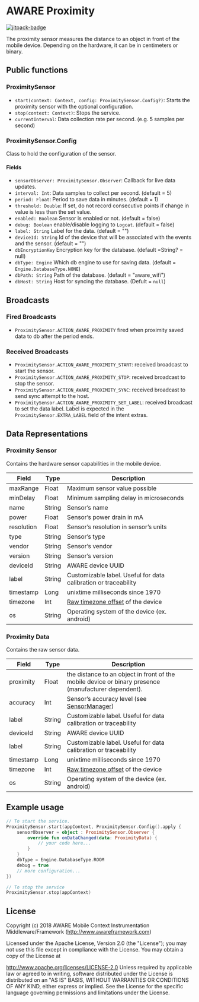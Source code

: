 # AWARE Proximity

[![jitpack-badge](https://jitpack.io/v/awareframework/com.aware.android.sensor.proximity.svg)](https://jitpack.io/#awareframework/com.aware.android.sensor.proximity)

The proximity sensor measures the distance to an object in front of the mobile device. Depending on the hardware, it can be in centimeters or binary.

## Public functions

### ProximitySensor

+ `start(context: Context, config: ProximitySensor.Config?)`: Starts the proximity sensor with the optional configuration.
+ `stop(context: Context)`: Stops the service.
+ `currentInterval`: Data collection rate per second. (e.g. 5 samples per second)

### ProximitySensor.Config

Class to hold the configuration of the sensor.

#### Fields

+ `sensorObserver: ProximitySensor.Observer`: Callback for live data updates.
+ `interval: Int`: Data samples to collect per second. (default = 5)
+ `period: Float`: Period to save data in minutes. (default = 1)
+ `threshold: Double`: If set, do not record consecutive points if change in value is less than the set value.
+ `enabled: Boolean` Sensor is enabled or not. (default = false)
+ `debug: Boolean` enable/disable logging to `Logcat`. (default = false)
+ `label: String` Label for the data. (default = "")
+ `deviceId: String` Id of the device that will be associated with the events and the sensor. (default = "")
+ `dbEncryptionKey` Encryption key for the database. (default =String? = null)
+ `dbType: Engine` Which db engine to use for saving data. (default = `Engine.DatabaseType.NONE`)
+ `dbPath: String` Path of the database. (default = "aware_wifi")
+ `dbHost: String` Host for syncing the database. (Defult = `null`)

## Broadcasts

### Fired Broadcasts

+ `ProximitySensor.ACTION_AWARE_PROXIMITY` fired when proximity saved data to db after the period ends.

### Received Broadcasts

+ `ProximitySensor.ACTION_AWARE_PROXIMITY_START`: received broadcast to start the sensor.
+ `ProximitySensor.ACTION_AWARE_PROXIMITY_STOP`: received broadcast to stop the sensor.
+ `ProximitySensor.ACTION_AWARE_PROXIMITY_SYNC`: received broadcast to send sync attempt to the host.
+ `ProximitySensor.ACTION_AWARE_PROXIMITY_SET_LABEL`: received broadcast to set the data label. Label is expected in the `ProximitySensor.EXTRA_LABEL` field of the intent extras.

## Data Representations

### Proximity Sensor

Contains the hardware sensor capabilities in the mobile device.

| Field      | Type   | Description                                                     |
| ---------- | ------ | --------------------------------------------------------------- |
| maxRange   | Float  | Maximum sensor value possible                                   |
| minDelay   | Float  | Minimum sampling delay in microseconds                          |
| name       | String | Sensor’s name                                                  |
| power      | Float  | Sensor’s power drain in mA                                     |
| resolution | Float  | Sensor’s resolution in sensor’s units                         |
| type       | String | Sensor’s type                                                  |
| vendor     | String | Sensor’s vendor                                                |
| version    | String | Sensor’s version                                               |
| deviceId   | String | AWARE device UUID                                               |
| label      | String | Customizable label. Useful for data calibration or traceability |
| timestamp  | Long   | unixtime milliseconds since 1970                                |
| timezone   | Int    | [Raw timezone offset][1] of the device                          |
| os         | String | Operating system of the device (ex. android)                    |

### Proximity Data

Contains the raw sensor data.

| Field     | Type   | Description                                                                                          |
| --------- | ------ | ---------------------------------------------------------------------------------------------------- |
| proximity | Float  | the distance to an object in front of the mobile device or binary presence (manufacturer dependent). |
| accuracy  | Int    | Sensor’s accuracy level (see [SensorManager][2])                                                    |
| label     | String | Customizable label. Useful for data calibration or traceability                                      |
| deviceId  | String | AWARE device UUID                                                                                    |
| label     | String | Customizable label. Useful for data calibration or traceability                                      |
| timestamp | Long   | unixtime milliseconds since 1970                                                                     |
| timezone  | Int    | [Raw timezone offset][1] of the device                                                               |
| os        | String | Operating system of the device (ex. android)                                                         |

## Example usage

```kotlin
// To start the service.
ProximitySensor.start(appContext, ProximitySensor.Config().apply {
    sensorObserver = object : ProximitySensor.Observer {
        override fun onDataChanged(data: ProximityData) {
            // your code here...
        }
    }
    dbType = Engine.DatabaseType.ROOM
    debug = true
    // more configuration...
})

// To stop the service
ProximitySensor.stop(appContext)
```

## License

Copyright (c) 2018 AWARE Mobile Context Instrumentation Middleware/Framework (http://www.awareframework.com)

Licensed under the Apache License, Version 2.0 (the "License"); you may not use this file except in compliance with the License. You may obtain a copy of the License at

http://www.apache.org/licenses/LICENSE-2.0
Unless required by applicable law or agreed to in writing, software distributed under the License is distributed on an "AS IS" BASIS, WITHOUT WARRANTIES OR CONDITIONS OF ANY KIND, either express or implied. See the License for the specific language governing permissions and limitations under the License.

[1]: https://developer.android.com/reference/java/util/TimeZone#getRawOffset()
[2]: http://developer.android.com/reference/android/hardware/SensorManager.html